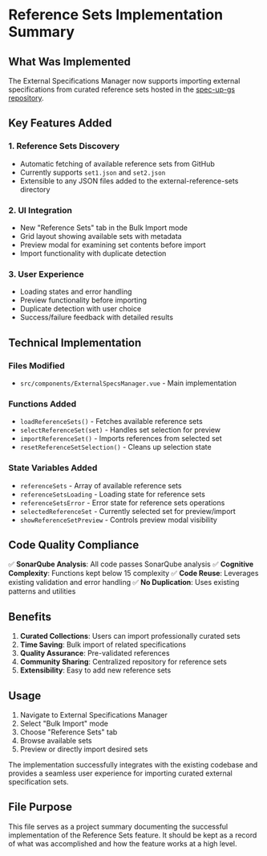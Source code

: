 # Reference Sets Implementation Summary

## What Was Implemented

The External Specifications Manager now supports importing external specifications from curated reference sets hosted in the [spec-up-gs repository](https://github.com/blockchainbird/spec-up-gs/tree/main/external-reference-sets).

## Key Features Added

### 1. Reference Sets Discovery

- Automatic fetching of available reference sets from GitHub
- Currently supports `set1.json` and `set2.json`
- Extensible to any JSON files added to the external-reference-sets directory

### 2. UI Integration

- New "Reference Sets" tab in the Bulk Import mode
- Grid layout showing available sets with metadata
- Preview modal for examining set contents before import
- Import functionality with duplicate detection

### 3. User Experience

- Loading states and error handling
- Preview functionality before importing
- Duplicate detection with user choice
- Success/failure feedback with detailed results

## Technical Implementation

### Files Modified

- `src/components/ExternalSpecsManager.vue` - Main implementation

### Functions Added

- `loadReferenceSets()` - Fetches available reference sets
- `selectReferenceSet(set)` - Handles set selection for preview
- `importReferenceSet()` - Imports references from selected set
- `resetReferenceSetSelection()` - Cleans up selection state

### State Variables Added

- `referenceSets` - Array of available reference sets
- `referenceSetsLoading` - Loading state for reference sets
- `referenceSetsError` - Error state for reference sets operations
- `selectedReferenceSet` - Currently selected set for preview/import
- `showReferenceSetPreview` - Controls preview modal visibility

## Code Quality Compliance

✅ **SonarQube Analysis**: All code passes SonarQube analysis
✅ **Cognitive Complexity**: Functions kept below 15 complexity
✅ **Code Reuse**: Leverages existing validation and error handling
✅ **No Duplication**: Uses existing patterns and utilities

## Benefits

1. **Curated Collections**: Users can import professionally curated sets
2. **Time Saving**: Bulk import of related specifications
3. **Quality Assurance**: Pre-validated references
4. **Community Sharing**: Centralized repository for reference sets
5. **Extensibility**: Easy to add new reference sets

## Usage

1. Navigate to External Specifications Manager
2. Select "Bulk Import" mode
3. Choose "Reference Sets" tab
4. Browse available sets
5. Preview or directly import desired sets

The implementation successfully integrates with the existing codebase and provides a seamless user experience for importing curated external specification sets.

## File Purpose

This file serves as a project summary documenting the successful implementation of the Reference Sets feature. It should be kept as a record of what was accomplished and how the feature works at a high level.
